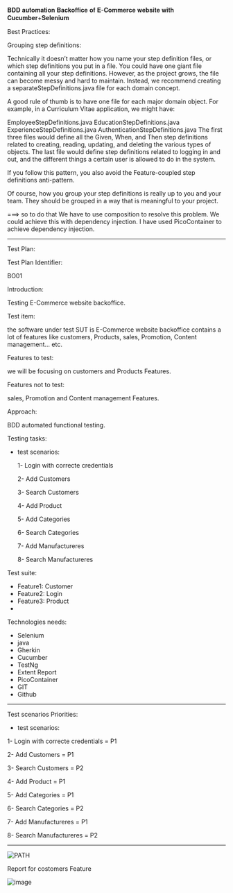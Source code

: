 𝐁𝐃𝐃 𝐚𝐮𝐭𝐨𝐦𝐚𝐭𝐢𝐨𝐧 𝐁𝐚𝐜𝐤𝐨𝐟𝐟𝐢𝐜𝐞 𝐨𝐟 𝐄-𝐂𝐨𝐦𝐦𝐞𝐫𝐜𝐞 𝐰𝐞𝐛𝐬𝐢𝐭𝐞 𝐰𝐢𝐭𝐡 𝐂𝐮𝐜𝐮𝐦𝐛𝐞𝐫+𝐒𝐞𝐥𝐞𝐧𝐢𝐮𝐦


Best Practices:

Grouping step definitions:

Technically it doesn’t matter how you name your step definition files, or which step definitions you put in a file. You could have one giant file containing all your step definitions. However, as the project grows, the file can become messy and hard to maintain. Instead, we recommend creating a separateStepDefinitions.java file for each domain concept.

A good rule of thumb is to have one file for each major domain object.
For example, in a Curriculum Vitae application, we might have:

EmployeeStepDefinitions.java
EducationStepDefinitions.java
ExperienceStepDefinitions.java
AuthenticationStepDefinitions.java
The first three files would define all the Given, When, and Then step definitions related to creating, reading, updating, and deleting the various types of objects. The last file would define step definitions related to logging in and out, and the different things a certain user is allowed to do in the system.

If you follow this pattern, you also avoid the Feature-coupled step definitions anti-pattern.

Of course, how you group your step definitions is really up to you and your team. They should be grouped in a way that is meaningful to your project.

===> so to do that We have to use composition to resolve this problem. We could achieve this with dependency injection. I have used PicoContainer to achieve dependency injection.

------------------------------------------------------------------------------------------------------

Test Plan:

Test Plan Identifier: 

BO01

Introduction: 

Testing E-Commerce website backoffice.

Test item: 

the software under test SUT is E-Commerce website backoffice contains a lot of features like customers, Products, sales, Promotion, Content management... etc.

Features to test: 

we will be focusing on customers and Products Features.

Features not to test: 

sales, Promotion and Content management Features.

Approach: 

BDD  automated functional testing.

Testing tasks: 

- test scenarios:

  1- Login with correcte credentials
  
  2- Add Customers
  
  3- Search Customers
  
  4- Add Product
  
  5- Add Categories
  
  6- Search Categories
  
  7- Add Manufactureres
  
  8- Search Manufactureres
  
Test suite: 
- Feature1: Customer
- Feature2: Login
- Feature3: Product
- 
Technologies needs:

- Selenium
- java
- Gherkin
- Cucumber
- TestNg
- Extent Report
- PicoContainer
- GIT
- Github
  
  
----------------------------------------------------------------------
 
 Test scenarios Priorities:
 
 - test scenarios:
   
  1- Login with correcte credentials = P1
   
  2- Add Customers = P1
  
  3- Search Customers = P2
  
  4- Add Product = P1
  
  5- Add Categories = P1
  
  6- Search Categories = P2
  
  7- Add Manufactureres = P1
  
  8- Search Manufactureres = P2
  
   
------------------------------------------------------------------------ 


![PATH](https://github.com/Mariem-ro/BDD_Cucumber_Selenium_java/assets/66451325/5c15d2a0-06bf-4375-ab8b-98c381da83b3)


Report for costomers Feature

![image](https://github.com/Mariem-ro/BDD_Cucumber_Selenium_java/assets/66451325/5b3898da-060a-4c9c-b46b-8f4517bcb001)

